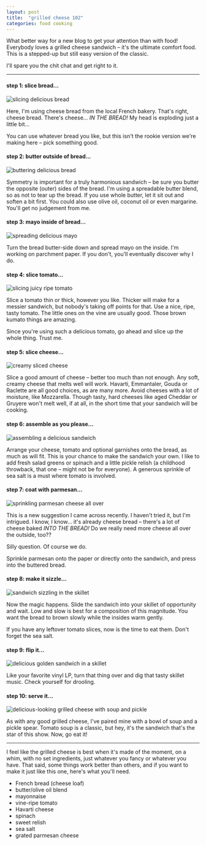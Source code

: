 ```yaml
---
layout: post
title:  "grilled cheese 102"
categories: food cooking
---
```

What better way for a new blog to get your attention than with food! Everybody loves a grilled cheese sandwich – it's the ultimate comfort food. This is a stepped-up but still easy version of the classic.

I'll spare you the chit chat and get right to it.

---


#### step 1: slice bread...
![slicing delicious bread][slice-bread]

Here, I'm using cheese bread from the local French bakery. That's right, cheese bread. There's cheese... *IN THE BREAD!* My head is exploding just a little bit...

You can use whatever bread you like, but this isn't the rookie version we're making here – pick something good.

#### step 2: butter outside of bread...

![buttering delicious bread][butter-bread]

Symmetry is important for a truly harmonious sandwich – be sure you butter the opposite (outer) sides of the bread. I'm using a spreadable butter blend, so as not to tear up the bread. If you use whole butter, let it sit out and soften a bit first. You could also use olive oil, coconut oil or even margarine. You'll get no judgement from me.

#### step 3: mayo inside of bread...

![spreading delicious mayo][mayo-on-bread]

Turn the bread butter-side down and spread mayo on the inside. I'm working on parchment paper. If you don't, you'll eventually discover why I do.

#### step 4: slice tomato...

![slicing juicy ripe tomato][slice-tomato]

Slice a tomato thin or thick, however you like. Thicker will make for a messier sandwich, but nobody's taking off points for that. Use a nice, ripe, tasty tomato. The little ones on the vine are usually good. Those brown kumato things are amazing.

Since you're using such a delicious tomato, go ahead and slice up the whole thing. Trust me.

#### step 5: slice cheese...

![creamy sliced cheese][slice-cheese]

Slice a good amount of cheese – better too much than not enough. Any soft, creamy cheese that melts well will work. Havarti, Emmantaler, Gouda or Raclette are all good choices, as are many more. Avoid cheeses with a lot of moisture, like Mozzarella. Though tasty, hard cheeses like aged Cheddar or Gruyere won't melt well, if at all, in the short time that your sandwich will be cooking. 

#### step 6: assemble as you please...

![assembling a delicious sandwich][assemble]

Arrange your cheese, tomato and optional garnishes onto the bread, as much as will fit. This is your chance to make the sandwich your own. I like to add fresh salad greens or spinach and a little pickle relish (a childhood throwback, that one – might not be for everyone). A generous sprinkle of sea salt is a must where tomato is involved.

#### step 7: coat with parmesan...

![sprinkling parmesan cheese all over][parmesan-on-bread]

This is a new suggestion I came across recently. I haven't tried it, but I'm intrigued. I know, I know... it's already cheese bread – there's a lot of cheese baked *INTO THE BREAD!* Do we really need more cheese all over the outside, too??

Silly question. Of course we do.

Sprinkle parmesan onto the paper or directly onto the sandwich, and press into the buttered bread.

#### step 8: make it sizzle...

![sandwich sizzling in the skillet][make-it-sizzle]

Now the magic happens. Slide the sandwich into your skillet of opportunity and wait. Low and slow is best for a composition of this magnitude. You want the bread to brown slowly while the insides warm gently.

If you have any leftover tomato slices, now is the time to eat them. Don't forget the sea salt.

#### step 9: flip it...

![delicious golden sandwich in a skillet][flip-it]

Like your favorite vinyl LP, turn that thing over and dig that tasty skillet music. Check yourself for drooling.

#### step 10: serve it...

![delicious-looking grilled cheese with soup and pickle][serve]

As with any good grilled cheese, I've paired mine with a bowl of soup and a pickle spear. Tomato soup is a classic, but hey, it's the sandwich that's the star of this show. Now, go eat it!

---

I feel like the grilled cheese is best when it's made of the moment, on a whim, with no set ingredients, just whatever you fancy or whatever you have. That said, some things work better than others, and if you want to make it just like this one, here's what you'll need.

* French bread (cheese loaf)
* butter/olive oil blend
* mayonnaise
* vine-ripe tomato
* Havarti cheese
* spinach
* sweet relish
* sea salt
* grated parmesan cheese

[slice-bread]: /assets/IMG_8412_slice-bread.JPG
[butter-bread]: /assets/IMG_8413_butter-bread.JPG
[mayo-on-bread]: /assets/IMG_8414_mayo-on-bread.JPG
[slice-tomato]:  /assets/IMG_8415_slice_tomato.JPG
[slice-cheese]:  /assets/IMG_8416_slice-cheese.JPG
[assemble]: /assets/IMG_8417_assemble.JPG
[parmesan-on-bread]: /assets/IMG_8419_parmesan-on-bread.JPG
[make-it-sizzle]: /assets/IMG_8420_make-it-sizzle.JPG
[flip-it]: /assets/IMG_8422_flip-it.JPG
[serve]: /assets/IMG_8424_serve.JPG

